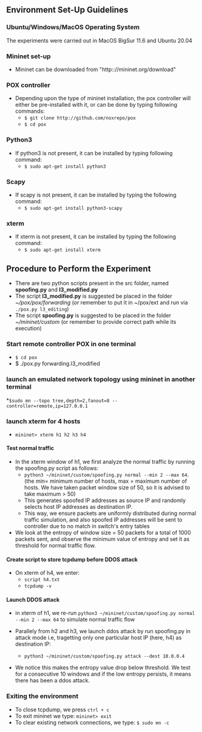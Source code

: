## Environment Set-Up Guidelines

### Ubuntu/Windows/MacOS Operating System
The experiments were carried out in MacOS BigSur 11.6 and Ubuntu 20.04

### Mininet set-up
* Mininet can be downloaded from "http:://mininet.org/download"

### POX controller
* Depending upon the type of mininet installation, the pox controller will either be pre-installed with it, or can be done by typing following commands:
  * `$ git clone http://github.com/noxrepo/pox`
  * `$ cd pox`

### Python3
* If python3 is not present, it can be installed by typing following command:
  * `$ sudo apt-get install python3`

### Scapy
* If scapy is not present, it can be installed by typing the following command:
  * `$ sudo apt-get install python3-scapy`

### xterm
* If xterm is not present, it can be installed by typing the following command:
  * `$ sudo apt-get install xterm`

## Procedure to Perform the Experiment

* There are two python scripts present in the src folder, named **spoofing.py** and **l3_modified.py**
* The script **l3_modified.py** is suggested be placed in the folder *~/pox/pox/forwarding* (or remember to put it in ~/pox/ext and run via `./pox.py l3_editing`)
* The script **spoofing.py** is suggested to be placed in the folder *~/mininet/custom* (or remember to provide correct path while its execution)

### Start remote controller POX in one terminal
* `$ cd pox`
* $ ./pox.py forwarding.l3_modified

### launch an emulated network topology using mininet in another terminal
*`$sudo mn --topo tree,depth=2,fanout=8 --controller=remote,ip=127.0.0.1`
### launch xterm for 4 hosts
* `mininet> xterm h1 h2 h3 h4`
#### Test normal traffic
* In the xterm window of h1, we first analyze the normal traffic by running the spoofing.py script as follows:
  * `python3 ~/mininet/custom/spoofing.py normal --min 2 --max 64`. (the min= minimum number of hosts, max = maximum number of hosts. We have taken packet window size of 50, so it is advised to take maximum > 50)
  * This generates spoofed IP addresses as source IP and randomly selects host IP addresses as destination IP.
  * This way, we ensure packets are uniformly distributed during normal traffic simulation, and also spoofed IP addresses will be sent to controller due to no match in switch's entry tables
 * We look at the entropy of window size = 50 packets for a total of 1000 packets sent, and observe the minimum value of entropy and set it as threshold for normal traffic flow.
#### Create script to store tcpdump before DDOS attack
* On xterm of h4, we enter:
  * `script h4.txt`
  * `tcpdump -v`
#### Launch DDOS attack
* in xterm of h1, we re-run `python3 ~/mininet/custom/spoofing.py normal --min 2 --max 64` to simulate normal traffic flow
* Parallely from h2 and h3, we launch ddos attack by run spoofing.py in attack mode i.e, tragetting only one particular host IP (here, h4) as destination IP:
  * `python3 ~/mininet/custom/spoofing.py attack --dest 10.0.0.4`

* We notice this makes the entropy value drop below threshold. We test for a consecutive 10 windows and if the low entropy persists, it means there has been a ddos attack.

### Exiting the environment
* To close tcpdump, we press `ctrl + c`
* To exit mininet we type: `mininet> exit`
* To clear existing network connections, we type: `$ sudo mn -c`

